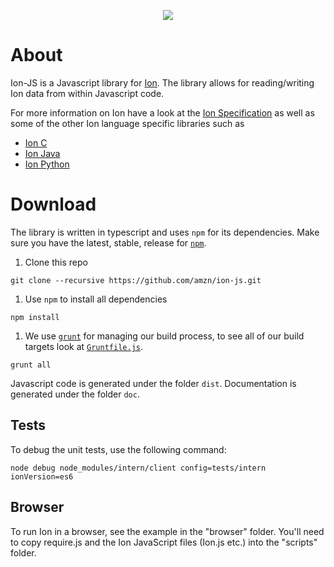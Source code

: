 <p align="center">
 <a title="" href="https://api.travis-ci.org/amzn/ion-js.svg?branch=master">
 <img src="https://api.travis-ci.org/amzn/ion-js.svg?branch=master"/>
 </a>
</p>

# About 

Ion-JS is a Javascript library for [Ion](https://amznlabs.github.io/ion-docs/). The library allows for reading/writing Ion 
data from within Javascript code. 

For more information on Ion have a look at the [Ion Specification](https://amznlabs.github.io/ion-docs/) as well as some of the other Ion language specific libraries such as 

* [Ion C](https://github.com/amznlabs/ion-c)
* [Ion Java](https://github.com/amznlabs/ion-java)
* [Ion Python](https://github.com/amznlabs/ion-python)


# Download

The library is written in typescript and uses `npm` for its dependencies. Make sure you have the latest, stable, release 
for [`npm`](https://nodejs.org/en/).

1. Clone this repo 
```
git clone --recursive https://github.com/amzn/ion-js.git
```
1. Use `npm` to install all dependencies
```
npm install 
```
1. We use [`grunt`](https://gruntjs.com/) for managing our build process, to see all of our build targets look at [`Gruntfile.js`](Gruntfile.js). 
```
grunt all
```
Javascript code is generated under the folder `dist`. Documentation is generated under the folder `doc`.  


## Tests 

To debug the unit tests, use the following command:

```
node debug node_modules/intern/client config=tests/intern ionVersion=es6
```

## Browser 

To run Ion in a browser, see the example in the "browser" folder. You'll need to copy require.js and the Ion JavaScript files (Ion.js etc.) into the "scripts" folder.
